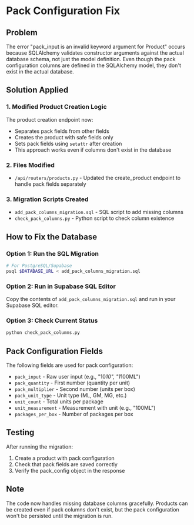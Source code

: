 # Pack Configuration Fix

## Problem
The error "pack_input is an invalid keyword argument for Product" occurs because SQLAlchemy validates constructor arguments against the actual database schema, not just the model definition. Even though the pack configuration columns are defined in the SQLAlchemy model, they don't exist in the actual database.

## Solution Applied

### 1. Modified Product Creation Logic
The product creation endpoint now:
- Separates pack fields from other fields
- Creates the product with safe fields only
- Sets pack fields using `setattr` after creation
- This approach works even if columns don't exist in the database

### 2. Files Modified
- `/api/routers/products.py` - Updated the create_product endpoint to handle pack fields separately

### 3. Migration Scripts Created
- `add_pack_columns_migration.sql` - SQL script to add missing columns
- `check_pack_columns.py` - Python script to check column existence

## How to Fix the Database

### Option 1: Run the SQL Migration
```bash
# For PostgreSQL/Supabase
psql $DATABASE_URL < add_pack_columns_migration.sql
```

### Option 2: Run in Supabase SQL Editor
Copy the contents of `add_pack_columns_migration.sql` and run in your Supabase SQL editor.

### Option 3: Check Current Status
```bash
python check_pack_columns.py
```

## Pack Configuration Fields
The following fields are used for pack configuration:
- `pack_input` - Raw user input (e.g., "10*10", "1*100ML")
- `pack_quantity` - First number (quantity per unit)
- `pack_multiplier` - Second number (units per box)
- `pack_unit_type` - Unit type (ML, GM, MG, etc.)
- `unit_count` - Total units per package
- `unit_measurement` - Measurement with unit (e.g., "100ML")
- `packages_per_box` - Number of packages per box

## Testing
After running the migration:
1. Create a product with pack configuration
2. Check that pack fields are saved correctly
3. Verify the pack_config object in the response

## Note
The code now handles missing database columns gracefully. Products can be created even if pack columns don't exist, but the pack configuration won't be persisted until the migration is run.